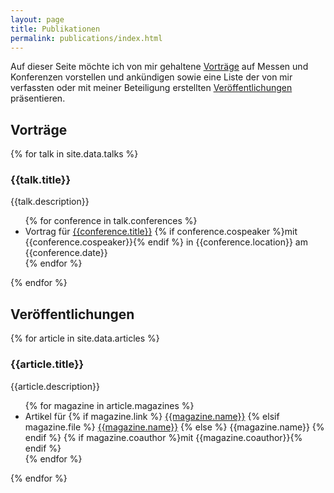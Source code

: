 ```yaml
---
layout: page
title: Publikationen
permalink: publications/index.html
---
```


Auf dieser Seite möchte ich von mir gehaltene [Vorträge](#vortraege) auf Messen und Konferenzen vorstellen und ankündigen sowie eine Liste der von mir verfassten oder mit meiner Beteiligung erstellten [Veröffentlichungen](#veroeffentlichungen) präsentieren.

<h2 id="vortraege">Vorträge</h2>

{% for talk in site.data.talks %}
<h3>{{talk.title}}</h3>
<p>{{talk.description}}</h3>
<ul>
	{% for conference in talk.conferences %}
		<li>Vortrag für <a href="{{conference.link}}">{{conference.title}}</a>
		{% if conference.cospeaker %}mit {{conference.cospeaker}}{% endif %}
		in {{conference.location}} am {{conference.date}}</li>
	{% endfor %}
</ul>
{% endfor %}

<h2 id="veroeffentlichungen">Veröffentlichungen</h2>

{% for article in site.data.articles %}
<h3>{{article.title}}</h3>
<p>{{article.description}}</p>
<ul>
	{% for magazine in article.magazines %}
		<li>Artikel für
			{% if magazine.link %}
				<a href="{{magazine.link}}">{{magazine.name}}</a>
			{% elsif magazine.file %}
				<a href="/files/publications/{{magazine.file}}">{{magazine.name}}</a>
			{% else %}
				{{magazine.name}}
			{% endif %}
			{% if magazine.coauthor %}mit {{magazine.coauthor}}{% endif %}</li>
	{% endfor %}
</ul>
{% endfor %}
